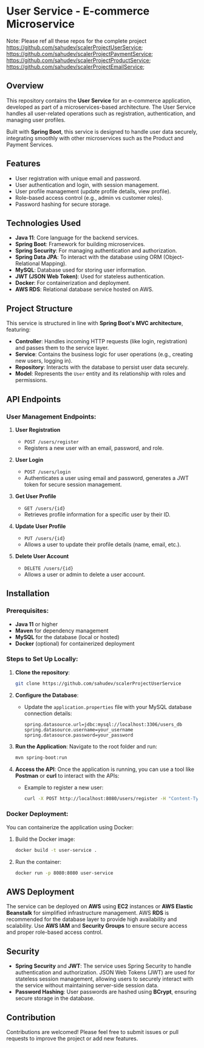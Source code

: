 # User Service - E-commerce Microservice

Note: Please ref all these repos for the complete project 
https://github.com/sahudev/scalerProjectUserService; 
https://github.com/sahudev/scalerProjectPaymentService; 
https://github.com/sahudev/scalerProjectProductService; 
https://github.com/sahudev/scalerProjectEmailService;

## Overview
This repository contains the **User Service** for an e-commerce application, developed as part of a microservices-based architecture. The User Service handles all user-related operations such as registration, authentication, and managing user profiles.

Built with **Spring Boot**, this service is designed to handle user data securely, integrating smoothly with other microservices such as the Product and Payment Services.

## Features
- User registration with unique email and password.
- User authentication and login, with session management.
- User profile management (update profile details, view profile).
- Role-based access control (e.g., admin vs customer roles).
- Password hashing for secure storage.
  
## Technologies Used
- **Java 11**: Core language for the backend services.
- **Spring Boot**: Framework for building microservices.
- **Spring Security**: For managing authentication and authorization.
- **Spring Data JPA**: To interact with the database using ORM (Object-Relational Mapping).
- **MySQL**: Database used for storing user information.
- **JWT (JSON Web Token)**: Used for stateless authentication.
- **Docker**: For containerization and deployment.
- **AWS RDS**: Relational database service hosted on AWS.

## Project Structure
This service is structured in line with **Spring Boot's MVC architecture**, featuring:
- **Controller**: Handles incoming HTTP requests (like login, registration) and passes them to the service layer.
- **Service**: Contains the business logic for user operations (e.g., creating new users, logging in).
- **Repository**: Interacts with the database to persist user data securely.
- **Model**: Represents the `User` entity and its relationship with roles and permissions.

## API Endpoints

### User Management Endpoints:
1. **User Registration**
   - `POST /users/register`
   - Registers a new user with an email, password, and role.

2. **User Login**
   - `POST /users/login`
   - Authenticates a user using email and password, generates a JWT token for secure session management.

3. **Get User Profile**
   - `GET /users/{id}`
   - Retrieves profile information for a specific user by their ID.

4. **Update User Profile**
   - `PUT /users/{id}`
   - Allows a user to update their profile details (name, email, etc.).

5. **Delete User Account**
   - `DELETE /users/{id}`
   - Allows a user or admin to delete a user account.

## Installation

### Prerequisites:
- **Java 11** or higher
- **Maven** for dependency management
- **MySQL** for the database (local or hosted)
- **Docker** (optional) for containerized deployment

### Steps to Set Up Locally:
1. **Clone the repository**:
   ```bash
   git clone https://github.com/sahudev/scalerProjectUserService
   ```

2. **Configure the Database**:
   - Update the `application.properties` file with your MySQL database connection details:
     ```properties
     spring.datasource.url=jdbc:mysql://localhost:3306/users_db
     spring.datasource.username=your_username
     spring.datasource.password=your_password
     ```

3. **Run the Application**:
   Navigate to the root folder and run:
   ```bash
   mvn spring-boot:run
   ```

4. **Access the API**:
   Once the application is running, you can use a tool like **Postman** or **curl** to interact with the APIs:
   - Example to register a new user:
     ```bash
     curl -X POST http://localhost:8080/users/register -H "Content-Type: application/json" -d '{"email":"test@example.com", "password":"password123"}'
     ```

### Docker Deployment:
You can containerize the application using Docker:
1. Build the Docker image:
   ```bash
   docker build -t user-service .
   ```

2. Run the container:
   ```bash
   docker run -p 8080:8080 user-service
   ```

## AWS Deployment
The service can be deployed on **AWS** using **EC2** instances or **AWS Elastic Beanstalk** for simplified infrastructure management. AWS **RDS** is recommended for the database layer to provide high availability and scalability. Use **AWS IAM** and **Security Groups** to ensure secure access and proper role-based access control.

## Security
- **Spring Security** and **JWT**: The service uses Spring Security to handle authentication and authorization. JSON Web Tokens (JWT) are used for stateless session management, allowing users to securely interact with the service without maintaining server-side session data.
- **Password Hashing**: User passwords are hashed using **BCrypt**, ensuring secure storage in the database.

## Contribution
Contributions are welcomed! Please feel free to submit issues or pull requests to improve the project or add new features.

